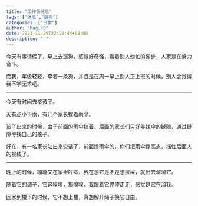 ```yaml
---
title: "工作日休息"
tags: ["休息","遛狗"]
categories: ["日常"]
author: "MagicQ"
date: 2021-11-29T22:28:44+08:00
description: " "
---
```



今天有事请假了，早上去遛狗，感觉好奇怪，看着别人匆忙的脚步，人家是在努力奋斗。

而我，年级轻轻，牵着一条狗，并且是在周一早上别人正上班的时候，别人会觉得我不学无术吧。

***

今天有时间去接孩子。

天有点小下雨，有几个家长撑着雨伞。

孩子出来的时候，由于前面的雨伞挡着，后面的家长们只好寻找伞的缝隙，通过缝隙寻找自己的孩子。

好在，有一名家长站出来说话了，前面撑雨伞的，你们把雨伞撑高点，挡住后面人的视线了。

***

晚上的时候，蹦蹦又在家里哼唧，我在想它是不是想拉屎，就出去溜溜它。

随着它的调子，它这嗅嗅，那嗅嗅，我跟着它停停走走，感觉是它在溜我。

回家到楼下的时候，它不想上楼，真想解开绳子换它自由。
